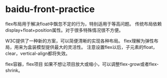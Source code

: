 # baidu-front-practice
flex布局用于解决float中飘忽不定的行为，特别适用于等高问题。
传统布局依赖display+float+position属性。对于很多特殊情况很不方便。

W3C提供了一种新的方案，可以简便清晰的实现各种布局。
flex理解为弹性布局，用来为盒装模型提供最大的灵活性。
注意设置flex以后，子元素的float，clear，vertical-align都将失效。

flex容器，flex项目
如果不想让项目放大或缩小，可以调整flex-grow或者flex-shrink。
